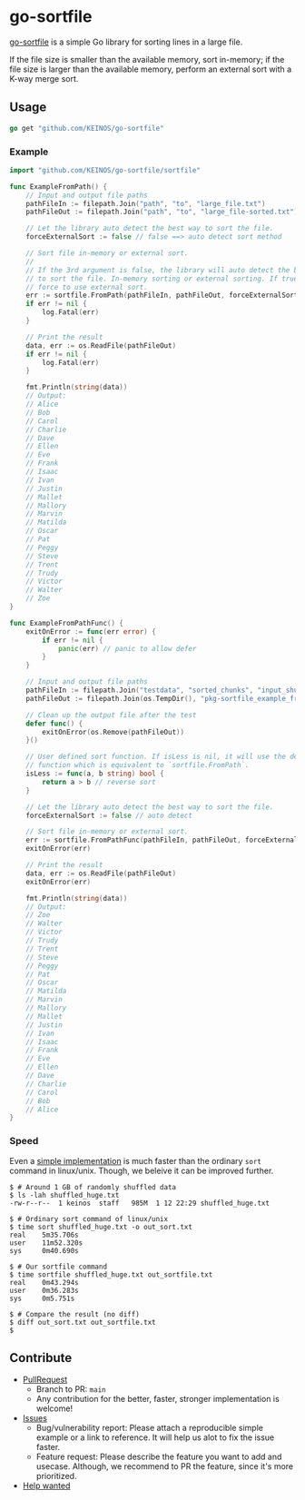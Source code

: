 # go-sortfile

[go-sortfile](https://github.com/KEINOS/go-sortfile) is a simple Go library for sorting lines in a large file.

If the file size is smaller than the available memory, sort in-memory; if the file size is larger than the available memory, perform an external sort with a K-way merge sort.

## Usage

```go
go get "github.com/KEINOS/go-sortfile"
```

### Example

```go
import "github.com/KEINOS/go-sortfile/sortfile"

func ExampleFromPath() {
    // Input and output file paths
    pathFileIn := filepath.Join("path", "to", "large_file.txt")
    pathFileOut := filepath.Join("path", "to", "large_file-sorted.txt")

    // Let the library auto detect the best way to sort the file.
    forceExternalSort := false // false ==> auto detect sort method

    // Sort file in-memory or external sort.
    //
    // If the 3rd argument is false, the library will auto detect the best way
    // to sort the file. In-memory sorting or external sorting. If true it will
    // force to use external sort.
    err := sortfile.FromPath(pathFileIn, pathFileOut, forceExternalSort)
    if err != nil {
        log.Fatal(err)
    }

    // Print the result
    data, err := os.ReadFile(pathFileOut)
    if err != nil {
        log.Fatal(err)
    }

    fmt.Println(string(data))
    // Output:
    // Alice
    // Bob
    // Carol
    // Charlie
    // Dave
    // Ellen
    // Eve
    // Frank
    // Isaac
    // Ivan
    // Justin
    // Mallet
    // Mallory
    // Marvin
    // Matilda
    // Oscar
    // Pat
    // Peggy
    // Steve
    // Trent
    // Trudy
    // Victor
    // Walter
    // Zoe
}

func ExampleFromPathFunc() {
    exitOnError := func(err error) {
        if err != nil {
            panic(err) // panic to allow defer
        }
    }

    // Input and output file paths
    pathFileIn := filepath.Join("testdata", "sorted_chunks", "input_shuffled.txt")
    pathFileOut := filepath.Join(os.TempDir(), "pkg-sortfile_example_from_path.txt")

    // Clean up the output file after the test
    defer func() {
        exitOnError(os.Remove(pathFileOut))
    }()

    // User defined sort function. If isLess is nil, it will use the default sort
    // function which is equivalent to `sortfile.FromPath`.
    isLess := func(a, b string) bool {
        return a > b // reverse sort
    }

    // Let the library auto detect the best way to sort the file.
    forceExternalSort := false // auto detect

    // Sort file in-memory or external sort.
    err := sortfile.FromPathFunc(pathFileIn, pathFileOut, forceExternalSort, isLess)
    exitOnError(err)

    // Print the result
    data, err := os.ReadFile(pathFileOut)
    exitOnError(err)

    fmt.Println(string(data))
    // Output:
    // Zoe
    // Walter
    // Victor
    // Trudy
    // Trent
    // Steve
    // Peggy
    // Pat
    // Oscar
    // Matilda
    // Marvin
    // Mallory
    // Mallet
    // Justin
    // Ivan
    // Isaac
    // Frank
    // Eve
    // Ellen
    // Dave
    // Charlie
    // Carol
    // Bob
    // Alice
}
```

### Speed

Even a [simple implementation](./cmd/sortfile) is much faster than the ordinary `sort` command in linux/unix.
Though, we beleive it can be improved further.

```shellsession
$ # Around 1 GB of randomly shuffled data
$ ls -lah shuffled_huge.txt
-rw-r--r--  1 keinos  staff   985M  1 12 22:29 shuffled_huge.txt

$ # Ordinary sort command of linux/unix
$ time sort shuffled_huge.txt -o out_sort.txt
real    5m35.706s
user    11m52.320s
sys     0m40.690s

$ # Our sortfile command
$ time sortfile shuffled_huge.txt out_sortfile.txt
real    0m43.294s
user    0m36.283s
sys     0m5.751s

$ # Compare the result (no diff)
$ diff out_sort.txt out_sortfile.txt
$
```

## Contribute

- [PullRequest](https://github.com/KEINOS/go-sortfile/pulls)
  - Branch to PR: `main`
  - Any contribution for the better, faster, stronger implementation is welcome!
- [Issues](https://github.com/KEINOS/go-sortfile/issues)
  - Bug/vulnerability report: Please attach a reproducible simple example or a link to reference. It will help us alot to fix the issue faster.
  - Feature request: Please describe the feature you want to add and usecase. Although, we recommend to PR the feature, since it's more prioritized.
- [Help wanted](https://github.com/KEINOS/go-sortfile/issues)
